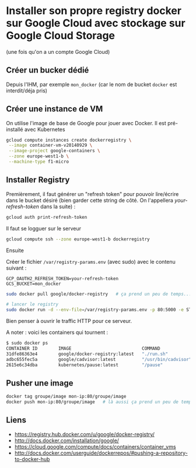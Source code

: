# Installer son propre registry docker sur Google Cloud avec stockage sur Google Cloud Storage

(une fois qu'on a un compte Google Cloud)

## Créer un bucker dédié

Depuis l'IHM, par exemple `mon_docker` (car le nom de bucket `docker` est interdit/déja pris)

## Créer une instance de VM

On utilise l'image de base de Google pour jouer avec Docker. Il est pré-installé avec Kubernetes

````bash
gcloud compute instances create dockerregistry \
 --image container-vm-v20140929 \
 --image-project google-containers \
 --zone europe-west1-b \
 --machine-type f1-micro
 ````

## Installer Registry
Premièrement, il faut générer un "refresh token" pour pouvoir lire/écrire dans le bucket désiré (bien garder cette string de côté. On l'appellera _your-refresh-token_ dans la suite) :

````bash
gcloud auth print-refresh-token
````

Il faut se logguer sur le serveur

````bash
gcloud compute ssh --zone europe-west1-b dockerregistry
````

Ensuite

Créer le fichier `/var/registry-params.env` (avec sudo) avec le contenu suivant :

````
GCP_OAUTH2_REFRESH_TOKEN=your-refresh-token
GCS_BUCKET=mon_docker
````

````bash
sudo docker pull google/docker-registry   # ça prend un peu de temps...

# lancer le registry
sudo docker run -d --env-file=/var/registry-params.env -p 80:5000 -e STORAGE_PATH=/containers google/docker-registry
````

Bien penser à ouvrir le traffic HTTP pour ce serveur.

A noter : voici les containers qui tournent :

````bash
$ sudo docker ps
CONTAINER ID        IMAGE                           COMMAND               CREATED             STATUS              PORTS                    NAMES
31dfe86363e4        google/docker-registry:latest   "./run.sh"            30 minutes ago      Up 30 minutes       0.0.0.0:80->5000/tcp     mad_poincare
adbc655fec5a        google/cadvisor:latest          "/usr/bin/cadvisor"   43 minutes ago      Up 43 minutes                                k8s--cadvisor.1207d44b--cadvisor_-_agent.file--64870a67
2615e6c34dba        kubernetes/pause:latest         "/pause"              43 minutes ago      Up 43 minutes       0.0.0.0:4194->8080/tcp   k8s--net.46426d55--cadvisor_-_agent.file--04e2edda
````

## Pusher une image

````bash
docker tag groupe/image mon-ip:80/groupe/image
docker push mon-ip:80/groupe/image   # là aussi ça prend un peu de temps...
````

## Liens
* https://registry.hub.docker.com/u/google/docker-registry/
* http://docs.docker.com/installation/google/
* https://cloud.google.com/compute/docs/containers/container_vms
* http://docs.docker.com/userguide/dockerrepos/#pushing-a-repository-to-docker-hub
